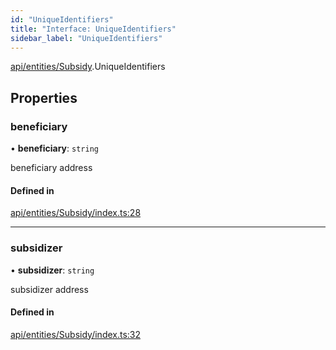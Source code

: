 ```yaml
---
id: "UniqueIdentifiers"
title: "Interface: UniqueIdentifiers"
sidebar_label: "UniqueIdentifiers"
---
```


[api/entities/Subsidy](../../../../../modules/API/Entities/Subsidy/Subsidy.md).UniqueIdentifiers

## Properties

### beneficiary

• **beneficiary**: `string`

beneficiary address

#### Defined in

[api/entities/Subsidy/index.ts:28](https://github.com/PolymeshAssociation/polymesh-sdk/blob/07a4c5b0/src/api/entities/Subsidy/index.ts#L28)

___

### subsidizer

• **subsidizer**: `string`

subsidizer address

#### Defined in

[api/entities/Subsidy/index.ts:32](https://github.com/PolymeshAssociation/polymesh-sdk/blob/07a4c5b0/src/api/entities/Subsidy/index.ts#L32)
